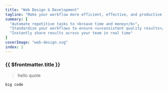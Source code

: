 ```yaml
---
title: "Web Design & Development"
tagline: "Make your workflow more efficient, effective, and productive with a custom web application."
summary: [
  "Automate repetitive tasks to <b>save time and money</b>",
  "Standardize your workflows to ensure <u>consistent quality results</u>",
  "Instantly share results across your team in real time"
]
coverImage: "web-design.svg"
index: 1
---
```

### {{ $frontmatter.title }}

> hello quote

```
big code
```